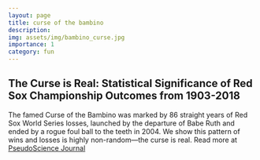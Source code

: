 ```yaml
---
layout: page
title: curse of the bambino
description: 
img: assets/img/bambino_curse.jpg
importance: 1
category: fun
---
```

## The Curse is Real: Statistical Significance of Red Sox Championship Outcomes from 1903-2018

The famed Curse of the Bambino was marked by 86 straight years of Red Sox World Series losses, launched by the departure of Babe Ruth and ended by a rogue foul ball to the teeth in 2004. We show this pattern of wins and losses is highly non-random—the curse is real. Read more at [PseudoScience Journal](https://associationsudosci.wixsite.com/pseudoscience/post/the-curse-is-real-statistical-significance-of-red-sox-championship-outcomes-from-1903-2018)
